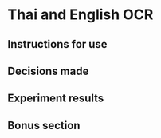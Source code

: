 # Thai and English OCR 

## Instructions for use 

## Decisions made

## Experiment results

## Bonus section